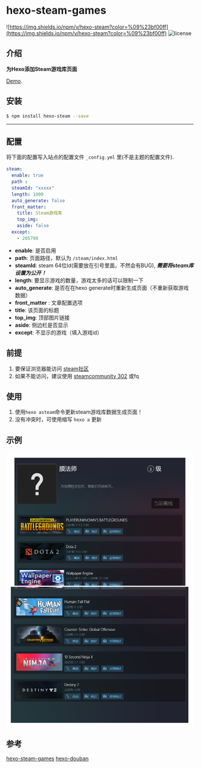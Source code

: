 # hexo-steam-games
![https://img.shields.io/npm/v/hexo-steam?color=%09%23bf00ff](https://img.shields.io/npm/v/hexo-steam?color=%09%23bf00ff)
![license](https://img.shields.io/github/license/slyli/hexo-steam?color=FF5531)


## 介绍

**为Hexo添加Steam游戏库页面** 

[Demo](https://slyli.cn/steam/).

## 安装

```bash
$ npm install hexo-steam --save
```

------------

## 配置

将下面的配置写入站点的配置文件 `_config.yml` 里(不是主题的配置文件).

``` yaml
steam:
  enable: true
  path :
  steamId: "xxxxx"     
  length: 1000         
  auto_generate: false  
  front_matter:
    title: Steam游戏库
    top_img: 
    aside: false
  except: 
    - 205790

```

- **enable**: 是否启用
- **path**: 页面路径，默认为 `/steam/index.html`
- **steamId**: steam 64位Id(需要放在引号里面，不然会有BUG), ***需要将steam库设置为公开！***
- **length**: 要显示游戏的数量，游戏太多的话可以限制一下
- **auto_generate**: 是否在在hexo generate时重新生成页面（不重新获取游戏数据）
- **front_matter** : 文章配置选项
- **title**: 该页面的标题
- **top_img**: 顶部图片链接
- **aside**: 侧边栏是否显示
- **except**: 不显示的游戏（填入游戏id）

## 前提
1. 要保证浏览器能访问 [steam社区](https://steamcommunity.com/)
1. 如果不能访问，建议使用 [steamcommunity 302](https://www.dogfight360.com/blog/686/) 或fq

## 使用

1. 使用`hexo asteam`命令更新steam游戏库数据生成页面！
1. 没有冲突时，可使用缩写 `hexo a` 更新

## 示例

![示例图片](https://github.com/SlyLi/hexo-steam/blob/main/example/exp1.png?raw=true)
![示例图片](https://github.com/SlyLi/hexo-steam/blob/main/example/exp2.png?raw=true)

## 参考
 [hexo-steam-games](https://github.com/HCLonely/hexo-steam-games)
 [hexo-douban](https://github.com/mythsman/hexo-douban)
